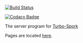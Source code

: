 [![Build Status](https://travis-ci.org/fictional-pancake/turbo-spork-server.svg?branch=master)](https://travis-ci.org/fictional-pancake/turbo-spork-server)

[![Codacy Badge](https://api.codacy.com/project/badge/grade/7a857206efd84b4da536531fc0c0622f)](https://www.codacy.com/app/vpzomtrrfrt/turbo-spork-server)

The server program for [Turbo-Spork](https://github.com/fictional-pancake/turbo-spork)

Pages are located [here](https://github.com/fictional-pancake/turbo-spork-pages).
